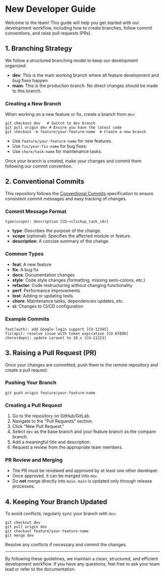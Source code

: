 # New Developer Guide

Welcome to the team! This guide will help you get started with our development workflow, including how to create branches, follow commit conventions, and raise pull requests (PRs).

## 1. Branching Strategy
We follow a structured branching model to keep our development organized:

- **dev**: This is the main working branch where all feature development and bug fixes happen.
- **main**: This is the production branch. No direct changes should be made to this branch.

### Creating a New Branch
When working on a new feature or fix, create a branch from `dev`:
```
git checkout dev   # Switch to dev branch
git pull origin dev # Ensure you have the latest code
git checkout -b feature/your-feature-name  # Create a new branch
```

- Use `feature/your-feature-name` for new features.
- Use `fix/your-fix-name` for bug fixes.
- Use `chore/task-name` for maintenance tasks.

Once your branch is created, make your changes and commit them following our commit convention.

## 2. Conventional Commits
This repository follows the [Conventional Commits](https://www.conventionalcommits.org/en/v1.0.0) specification to ensure consistent commit messages and easy tracking of changes.

### Commit Message Format
```
type(scope): description [CU-<clickup_task_id>]
```
- **type**: Describes the purpose of the change.
- **scope** (optional): Specifies the affected module or feature.
- **description**: A concise summary of the change.

### Common Types
- **feat**: A new feature  
- **fix**: A bug fix  
- **docs**: Documentation changes  
- **style**: Code style changes (formatting, missing semi-colons, etc.)  
- **refactor**: Code restructuring without changing functionality  
- **perf**: Performance improvements  
- **test**: Adding or updating tests  
- **chore**: Maintenance tasks, dependencies updates, etc.  
- **ci**: Changes to CI/CD configuration  

### Example Commits
```
feat(auth): add Google login support [CU-12345]
fix(api): resolve issue with token expiration [CU-67890]
chore(deps): update Laravel to 10.x [CU-11223]
```

## 3. Raising a Pull Request (PR)
Once your changes are committed, push them to the remote repository and create a pull request:

### Pushing Your Branch
```
git push origin feature/your-feature-name
```

### Creating a Pull Request
1. Go to the repository on GitHub/GitLab.
2. Navigate to the "Pull Requests" section.
3. Click "New Pull Request."
4. Select `dev` as the base branch and your feature branch as the compare branch.
5. Add a meaningful title and description.
6. Request a review from the appropriate team members.

### PR Review and Merging
- The PR must be reviewed and approved by at least one other developer.
- Once approved, it can be merged into `dev`.
- Do **not** merge directly into `main`. `main` is updated only through release processes.

## 4. Keeping Your Branch Updated
To avoid conflicts, regularly sync your branch with `dev`:
```
git checkout dev
git pull origin dev
git checkout feature/your-feature-name
git merge dev
```
Resolve any conflicts if necessary and commit the changes.

---

By following these guidelines, we maintain a clean, structured, and efficient development workflow. If you have any questions, feel free to ask your team lead or refer to the documentation.

